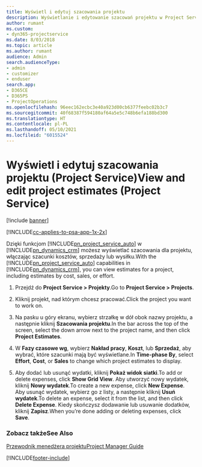 ```yaml
---
title: Wyświetl i edytuj szacowania projektu
description: Wyświetlanie i edytowanie szacowań projektu w Project Service
author: rumant
ms.custom:
- dyn365-projectservice
ms.date: 8/03/2018
ms.topic: article
ms.author: rumant
audience: Admin
search.audienceType:
- admin
- customizer
- enduser
search.app:
- D365CE
- D365PS
- ProjectOperations
ms.openlocfilehash: 96eec162ecbc3e40a923d00cb6377feebc02b3c7
ms.sourcegitcommit: 40f68387f594180af64a5e5c748b6efa188bd300
ms.translationtype: HT
ms.contentlocale: pl-PL
ms.lasthandoff: 05/10/2021
ms.locfileid: "6015524"
---
```

# <a name="view-and-edit-project-estimates-project-service"></a><span data-ttu-id="78be6-103">Wyświetl i edytuj szacowania projektu (Project Service)</span><span class="sxs-lookup"><span data-stu-id="78be6-103">View and edit project estimates (Project Service)</span></span>

[!include [banner](../includes/psa-now-project-operations.md)]

[!INCLUDE[cc-applies-to-psa-app-1x-2x](../includes/cc-applies-to-psa-app-1x-2x.md)]

<span data-ttu-id="78be6-104">Dzięki funkcjom [!INCLUDE[pn_project_service_auto](../includes/pn-project-service-auto.md)] w [!INCLUDE[pn_dynamics_crm](../includes/pn-dynamics-crm.md)] możesz wyświetlać szacowania dla projektu, włączając szacunki kosztów, sprzedaży lub wysiłku.</span><span class="sxs-lookup"><span data-stu-id="78be6-104">With the [!INCLUDE[pn_project_service_auto](../includes/pn-project-service-auto.md)] capabilities in [!INCLUDE[pn_dynamics_crm](../includes/pn-dynamics-crm.md)], you can view estimates for a project, including estimates by cost, sales, or effort.</span></span>  
  
1.  <span data-ttu-id="78be6-105">Przejdź do **Project Service > Projekty**.</span><span class="sxs-lookup"><span data-stu-id="78be6-105">Go to **Project Service > Projects**.</span></span>  
  
2.  <span data-ttu-id="78be6-106">Kliknij projekt, nad którym chcesz pracować.</span><span class="sxs-lookup"><span data-stu-id="78be6-106">Click the project you want to work on.</span></span>  
  
3.  <span data-ttu-id="78be6-107">Na pasku u góry ekranu, wybierz strzałkę w dół obok nazwy projektu, a następnie kliknij **Szacowania projektu**.</span><span class="sxs-lookup"><span data-stu-id="78be6-107">In the bar across the top of the screen, select the down arrow next to the project name, and then click **Project Estimates**.</span></span>  
  
4.  <span data-ttu-id="78be6-108">W **Fazy czasowe wg**, wybierz **Nakład pracy**, **Koszt**, lub **Sprzedaż**, aby wybrać, które szacunki mają być wyświetlane.</span><span class="sxs-lookup"><span data-stu-id="78be6-108">In **Time-phase By**, select **Effort**, **Cost**, or **Sales** to change which project estimates to display.</span></span>  
  
5.  <span data-ttu-id="78be6-109">Aby dodać lub usunąć wydatki, kliknij **Pokaż widok siatki**.</span><span class="sxs-lookup"><span data-stu-id="78be6-109">To add or delete expenses, click **Show Grid View**.</span></span> <span data-ttu-id="78be6-110">Aby utworzyć nowy wydatek, kliknij **Nowy wydatek**.</span><span class="sxs-lookup"><span data-stu-id="78be6-110">To create a new expense, click **New Expense**.</span></span> <span data-ttu-id="78be6-111">Aby usunąć wydatek, wybierz go z listy, a następnie kliknij **Usuń wydatek**.</span><span class="sxs-lookup"><span data-stu-id="78be6-111">To delete an expense, select it from the list, and then click **Delete Expense**.</span></span> <span data-ttu-id="78be6-112">Kiedy skończysz dodawanie lub usuwanie dodatków, kliknij **Zapisz**.</span><span class="sxs-lookup"><span data-stu-id="78be6-112">When you’re done adding or deleting expenses, click **Save**.</span></span>  
  
### <a name="see-also"></a><span data-ttu-id="78be6-113">Zobacz także</span><span class="sxs-lookup"><span data-stu-id="78be6-113">See Also</span></span>  
 [<span data-ttu-id="78be6-114">Przewodnik menedżera projektu</span><span class="sxs-lookup"><span data-stu-id="78be6-114">Project Manager Guide</span></span>](../psa/project-manager-guide.md)


[!INCLUDE[footer-include](../includes/footer-banner.md)]